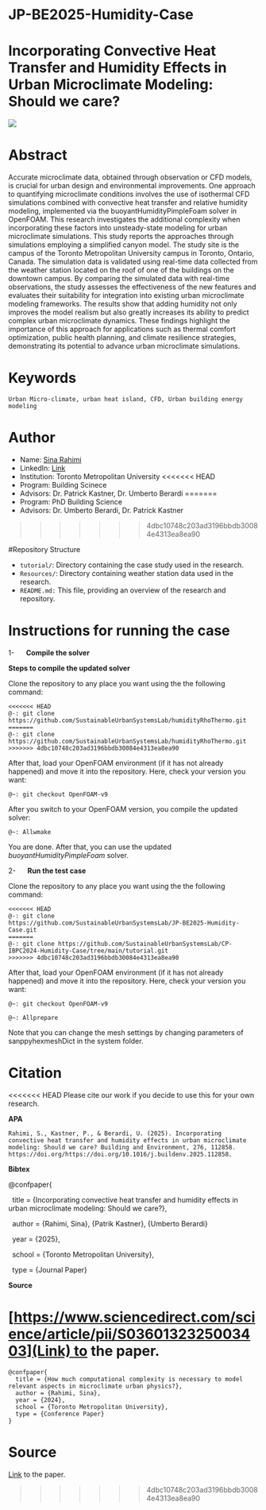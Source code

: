 # JP-BE2025-Humidity-Case

# Incorporating Convective Heat Transfer and Humidity Effects in Urban Microclimate Modeling: Should we care?


![](C:\Users\engsi\AppData\Roaming\marktext\images\2025-04-15-18-25-11-image.png)



# Abstract

Accurate microclimate data, obtained through observation or CFD models, is crucial for urban design and environmental improvements. One approach to quantifying microclimate conditions involves the use of isothermal CFD simulations combined with convective heat transfer and relative humidity modeling, implemented via the buoyantHumidityPimpleFoam solver in OpenFOAM. This research investigates the additional complexity when incorporating these factors into unsteady-state modeling for urban microclimate simulations. This study reports the approaches through simulations employing a simplified canyon model. The study site is the campus of the Toronto Metropolitan University campus in Toronto, Ontario, Canada. The simulation data is validated using real-time data collected from the weather station located on the roof of one of the buildings on the downtown campus. By comparing the simulated data with real-time observations, the study assesses the effectiveness of the new features and evaluates their suitability for integration into existing urban microclimate modeling frameworks. The results show that adding humidity not only improves the model realism but also greatly increases its ability to predict complex urban microclimate dynamics. These findings highlight the importance of this approach for applications such as thermal comfort optimization, public health planning, and climate resilience strategies, demonstrating its potential to advance urban microclimate simulations.


# Keywords

```Urban Micro-climate, urban heat island, CFD, Urban building energy modeling```

# Author

- Name: [Sina Rahimi](mailto:sina.rahimi@torontomu.ca)
- LinkedIn: [Link](https://www.linkedin.com/in/sinarahimi2020/)
- Institution: Toronto Metropolitan University
<<<<<<< HEAD
- Program: Building Scinece
- Advisors: Dr. Patrick Kastner, Dr. Umberto Berardi
=======
- Program: PhD Building Science
- Advisors: Dr. Umberto Berardi, Dr. Patrick Kastner
>>>>>>> 4dbc10748c203ad3196bbdb30084e4313ea8ea90

#Repository Structure

- ```tutorial/```: Directory containing the case study used in the research.
- ```Resources/```: Directory containing weather station data used in the research.
- ```README.md:``` This file, providing an overview of the research and repository.

# Instructions for running the case


1-      **Compile the solver**

**Steps to compile the updated solver**

Clone the repository to any place you want using the
the following command:

```console
<<<<<<< HEAD
@-: git clone
https://github.com/SustainableUrbanSystemsLab/humidityRhoThermo.git
=======
@-: git clone https://github.com/SustainableUrbanSystemsLab/humidityRhoThermo.git
>>>>>>> 4dbc10748c203ad3196bbdb30084e4313ea8ea90
```

After that, load your OpenFOAM environment (if it has not already
happened) and move it into the repository. Here, check your version you want:

```console
@~: git checkout OpenFOAM-v9
```

After you switch to your OpenFOAM version, you compile the
updated solver:

```console
@~: Allwmake
```

You are done. After that, you can use the updated *buoyantHumidityPimpleFoam* solver.

2-      **Run the test case**

Clone the repository to any place you want using the
the following command:

```console
<<<<<<< HEAD
@-: git clone
https://github.com/SustainableUrbanSystemsLab/JP-BE2025-Humidity-Case.git
=======
@-: git clone https://github.com/SustainableUrbanSystemsLab/CP-IBPC2024-Humidity-Case/tree/main/tutorial.git
>>>>>>> 4dbc10748c203ad3196bbdb30084e4313ea8ea90
```

After that, load your OpenFOAM environment (if it has not already happened) and move it into the repository. Here, check your version you want:

```console
@~: git checkout OpenFOAM-v9  
```
```console
@~: Allprepare
```

Note that you can change the mesh settings by changing
parameters of sanppyhexmeshDict in the system folder.

# Citation

<<<<<<< HEAD
Please cite our work if you decide to use this for your own research.

**APA**

```
Rahimi, S., Kastner, P., & Berardi, U. (2025). Incorporating convective heat transfer and humidity effects in urban microclimate modeling: Should we care? Building and Environment, 276, 112858. https://doi.org/https://doi.org/10.1016/j.buildenv.2025.112858.
```

**Bibtex**

@confpaper{

  title = {Incorporating convective heat transfer and humidity effects in urban microclimate modeling: Should we care?},

  author = {Rahimi, Sina}, {Patrik Kastner}, {Umberto Berardi}

  year = {2025},

  school = {Toronto Metropolitan University},

  type = {Journal Paper}

**Source**

[https://www.sciencedirect.com/science/article/pii/S0360132325003403](Link) to the paper.
=======
```console
@confpaper{
  title = {How much computational complexity is necessary to model relevant aspects in microclimate urban physics?},
  author = {Rahimi, Sina},
  year = {2024},
  school = {Toronto Metropolitan University},
  type = {Conference Paper}
}
```
# Source

[Link](https://www.researchgate.net/publication/384971986_How_much_computational_complexity_is_necessary_to_model_relevant_aspects_in_microclimate_urban_physics) to the paper.
>>>>>>> 4dbc10748c203ad3196bbdb30084e4313ea8ea90
